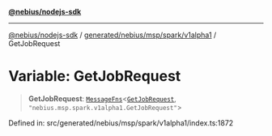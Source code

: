 [**@nebius/nodejs-sdk**](../../../../../../README.md)

---

[@nebius/nodejs-sdk](../../../../../../README.md) / [generated/nebius/msp/spark/v1alpha1](../README.md) / GetJobRequest

# Variable: GetJobRequest

> **GetJobRequest**: [`MessageFns`](../../../../../../runtime/protos/core/interfaces/MessageFns.md)\<[`GetJobRequest`](../interfaces/GetJobRequest.md), `"nebius.msp.spark.v1alpha1.GetJobRequest"`\>

Defined in: src/generated/nebius/msp/spark/v1alpha1/index.ts:1872
